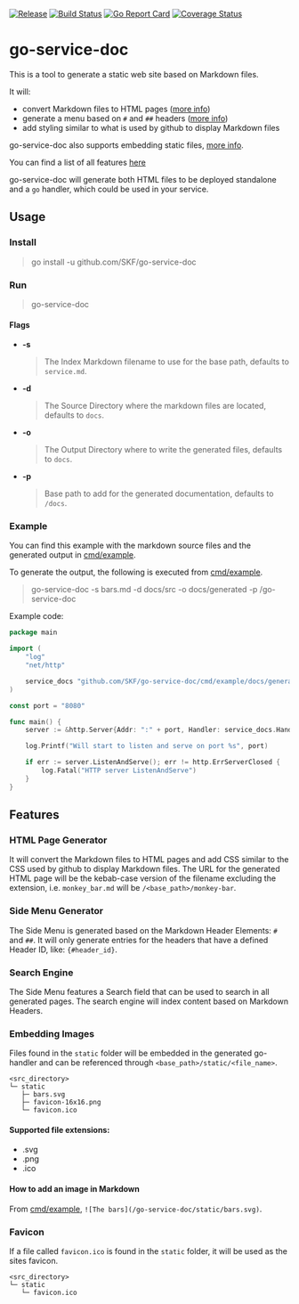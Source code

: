 [![Release](https://img.shields.io/github/v/release/SKF/go-service-doc)](https://github.com/SKF/go-service-doc/releases/latest)
[![Build Status](https://img.shields.io/endpoint.svg?url=https%3A%2F%2Factions-badge.atrox.dev%2FSKF%2Fgo-service-doc%2Fbadge%3Fref%3Dmain&style=flat)](https://actions-badge.atrox.dev/SKF/go-service-doc/goto?ref=main)
[![Go Report Card](https://goreportcard.com/badge/github.com/SKF/go-service-doc)](https://goreportcard.com/report/github.com/SKF/go-service-doc)
[![Coverage Status](https://coveralls.io/repos/github/SKF/go-service-doc/badge.svg?branch=main)](https://coveralls.io/github/SKF/go-service-doc?branch=main)

# go-service-doc

This is a tool to generate a static web site based on Markdown files.

It will:
- convert Markdown files to HTML pages ([more info](#html-page-generator))
- generate a menu based on `#` and `##` headers ([more info](#side-menu-generator))
- add styling similar to what is used by github to display Markdown files

go-service-doc also supports embedding static files, [more info](#embedding-images).

You can find a list of all features [here](#features)

go-service-doc will generate both HTML files to be deployed standalone and a `go` handler, which could be used in your service.

## Usage

### Install

> go install -u github.com/SKF/go-service-doc

### Run

> go-service-doc

#### Flags

- **-s**

  > The Index Markdown filename to use for the base path, defaults to `service.md`.

- **-d**

  > The Source Directory where the markdown files are located, defaults to `docs`.

- **-o**

  > The Output Directory where to write the generated files, defaults to `docs`.

- **-p**

  > Base path to add for the generated documentation, defaults to `/docs`.

### Example

You can find this example with the markdown source files and the generated output in [cmd/example](cmd/example).

To generate the output, the following is executed from [cmd/example](cmd/example).

> go-service-doc -s bars.md -d docs/src -o docs/generated -p /go-service-doc

Example code:

```go
package main

import (
	"log"
	"net/http"

	service_docs "github.com/SKF/go-service-doc/cmd/example/docs/generated"
)

const port = "8080"

func main() {
	server := &http.Server{Addr: ":" + port, Handler: service_docs.Handler()}

	log.Printf("Will start to listen and serve on port %s", port)

	if err := server.ListenAndServe(); err != http.ErrServerClosed {
		log.Fatal("HTTP server ListenAndServe")
	}
}
```

## Features

### HTML Page Generator

It will convert the Markdown files to HTML pages and add CSS similar to the CSS used by github to display Markdown files. The URL for the generated HTML page will be the kebab-case version of the filename excluding the extension, i.e. `monkey_bar.md` will be `/<base_path>/monkey-bar`.

### Side Menu Generator

The Side Menu is generated based on the Markdown Header Elements: `#` and `##`. It will only generate entries for the headers that have a defined Header ID, like: `{#header_id}`.

### Search Engine

The Side Menu features a Search field that can be used to search in all generated pages. The search engine will index content based on Markdown Headers.

### Embedding Images

Files found in the `static` folder will be embedded in the generated go-handler and can be referenced through `<base_path>/static/<file_name>`.

```
<src_directory>
└─ static
   ├─ bars.svg
   ├─ favicon-16x16.png
   └─ favicon.ico
```

#### Supported file extensions:

- .svg
- .png
- .ico

#### How to add an image in Markdown

From [cmd/example](cmd/example/docs/src/bars.md), `![The bars](/go-service-doc/static/bars.svg)`.

### Favicon

If a file called `favicon.ico` is found in the `static` folder, it will be used as the sites favicon.

```
<src_directory>
└─ static
   └─ favicon.ico
```
